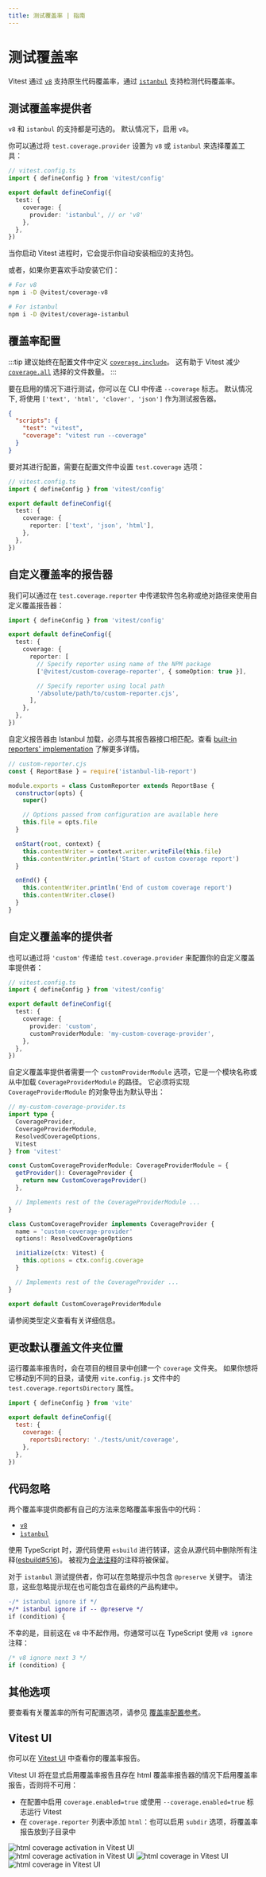 ```yaml
---
title: 测试覆盖率 | 指南
---
```


# 测试覆盖率

Vitest 通过 [`v8`](https://v8.dev/blog/javascript-code-coverage) 支持原生代码覆盖率，通过 [`istanbul`](https://istanbul.js.org/) 支持检测代码覆盖率。

## 测试覆盖率提供者

`v8` 和 `istanbul` 的支持都是可选的。 默认情况下，启用 `v8`。

你可以通过将 `test.coverage.provider` 设置为 `v8` 或 `istanbul` 来选择覆盖工具：

```ts
// vitest.config.ts
import { defineConfig } from 'vitest/config'

export default defineConfig({
  test: {
    coverage: {
      provider: 'istanbul', // or 'v8'
    },
  },
})
```

当你启动 Vitest 进程时，它会提示你自动安装相应的支持包。

或者，如果你更喜欢手动安装它们：

```bash
# For v8
npm i -D @vitest/coverage-v8

# For istanbul
npm i -D @vitest/coverage-istanbul
```

## 覆盖率配置

:::tip
建议始终在配置文件中定义 [`coverage.include`](https://cn.vitest.dev/config/#coverage-include)。
这有助于 Vitest 减少 [`coverage.all`](https://cn.vitest.dev/config/#coverage-all) 选择的文件数量。
:::

要在启用的情况下进行测试，你可以在 CLI 中传递 `--coverage` 标志。
默认情况下, 将使用 `['text', 'html', 'clover', 'json']` 作为测试报告器。

```json
{
  "scripts": {
    "test": "vitest",
    "coverage": "vitest run --coverage"
  }
}
```

要对其进行配置，需要在配置文件中设置 `test.coverage` 选项：

```ts
// vitest.config.ts
import { defineConfig } from 'vitest/config'

export default defineConfig({
  test: {
    coverage: {
      reporter: ['text', 'json', 'html'],
    },
  },
})
```

## 自定义覆盖率的报告器

我们可以通过在 `test.coverage.reporter` 中传递软件包名称或绝对路径来使用自定义覆盖报告器：

```ts
import { defineConfig } from 'vitest/config'

export default defineConfig({
  test: {
    coverage: {
      reporter: [
        // Specify reporter using name of the NPM package
        ['@vitest/custom-coverage-reporter', { someOption: true }],

        // Specify reporter using local path
        '/absolute/path/to/custom-reporter.cjs',
      ],
    },
  },
})
```

自定义报告器由 Istanbul 加载，必须与其报告器接口相匹配。查看 [built-in reporters' implementation](https://github.com/istanbuljs/istanbuljs/tree/master/packages/istanbul-reports/lib) 了解更多详情。

```js
// custom-reporter.cjs
const { ReportBase } = require('istanbul-lib-report')

module.exports = class CustomReporter extends ReportBase {
  constructor(opts) {
    super()

    // Options passed from configuration are available here
    this.file = opts.file
  }

  onStart(root, context) {
    this.contentWriter = context.writer.writeFile(this.file)
    this.contentWriter.println('Start of custom coverage report')
  }

  onEnd() {
    this.contentWriter.println('End of custom coverage report')
    this.contentWriter.close()
  }
}
```

## 自定义覆盖率的提供者

也可以通过将 `'custom'` 传递给 `test.coverage.provider` 来配置你的自定义覆盖率提供者：

```ts
// vitest.config.ts
import { defineConfig } from 'vitest/config'

export default defineConfig({
  test: {
    coverage: {
      provider: 'custom',
      customProviderModule: 'my-custom-coverage-provider',
    },
  },
})
```

自定义覆盖率提供者需要一个 `customProviderModule` 选项，它是一个模块名称或从中加载 `CoverageProviderModule` 的路径。 它必须将实现 `CoverageProviderModule` 的对象导出为默认导出：

```ts
// my-custom-coverage-provider.ts
import type {
  CoverageProvider,
  CoverageProviderModule,
  ResolvedCoverageOptions,
  Vitest
} from 'vitest'

const CustomCoverageProviderModule: CoverageProviderModule = {
  getProvider(): CoverageProvider {
    return new CustomCoverageProvider()
  },

  // Implements rest of the CoverageProviderModule ...
}

class CustomCoverageProvider implements CoverageProvider {
  name = 'custom-coverage-provider'
  options!: ResolvedCoverageOptions

  initialize(ctx: Vitest) {
    this.options = ctx.config.coverage
  }

  // Implements rest of the CoverageProvider ...
}

export default CustomCoverageProviderModule
```

请参阅类型定义查看有关详细信息。

## 更改默认覆盖文件夹位置

运行覆盖率报告时，会在项目的根目录中创建一个 `coverage` 文件夹。 如果你想将它移动到不同的目录，请使用 `vite.config.js` 文件中的 `test.coverage.reportsDirectory` 属性。

```js
import { defineConfig } from 'vite'

export default defineConfig({
  test: {
    coverage: {
      reportsDirectory: './tests/unit/coverage',
    },
  },
})
```

## 代码忽略

两个覆盖率提供商都有自己的方法来忽略覆盖率报告中的代码：

- [`v8`](https://github.com/istanbuljs/v8-to-istanbul#ignoring-uncovered-lines)
- [`ìstanbul`](https://github.com/istanbuljs/nyc#parsing-hints-ignoring-lines)

使用 TypeScript 时，源代码使用 `esbuild` 进行转译，这会从源代码中删除所有注释([esbuild#516](https://github.com/evanw/esbuild/issues/516))。
被视为[合法注释](https://esbuild.github.io/api/#legal-comments)的注释将被保留。

对于 `istanbul` 测试提供者，你可以在忽略提示中包含 `@preserve` 关键字。
请注意，这些忽略提示现在也可能包含在最终的产品构建中。

```diff
-/* istanbul ignore if */
+/* istanbul ignore if -- @preserve */
if (condition) {
```

不幸的是，目前这在 `v8` 中不起作用。你通常可以在 TypeScript 使用 `v8 ignore` 注释：

<!-- eslint-skip -->

```ts
/* v8 ignore next 3 */
if (condition) {
```

## 其他选项

要查看有关覆盖率的所有可配置选项，请参见 [覆盖率配置参考](https://cn.vitest.dev/config/#coverage)。

## Vitest UI

你可以在 [Vitest UI](/guide/ui) 中查看你的覆盖率报告。

Vitest UI 将在显式启用覆盖率报告且存在 html 覆盖率报告器的情况下启用覆盖率报告，否则将不可用：

- 在配置中启用 `coverage.enabled=true` 或使用 `--coverage.enabled=true` 标志运行 Vitest
- 在 `coverage.reporter` 列表中添加 `html`：也可以启用 `subdir` 选项，将覆盖率报告放到子目录中

<img alt="html coverage activation in Vitest UI" img-light src="/vitest-ui-show-coverage-light.png">
<img alt="html coverage activation in Vitest UI" img-dark src="/vitest-ui-show-coverage-dark.png">

<img alt="html coverage in Vitest UI" img-light src="/ui-coverage-1-light.png">
<img alt="html coverage in Vitest UI" img-dark src="/ui-coverage-1-dark.png">
